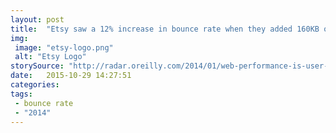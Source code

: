 ```yaml
---
layout: post
title:  "Etsy saw a 12% increase in bounce rate when they added 160KB of images to their mobile page."
img:
 image: "etsy-logo.png"
 alt: "Etsy Logo"
storySource: "http://radar.oreilly.com/2014/01/web-performance-is-user-experience.html"
date:   2015-10-29 14:27:51
categories:
tags:
 - bounce rate
 - "2014"
---
```

